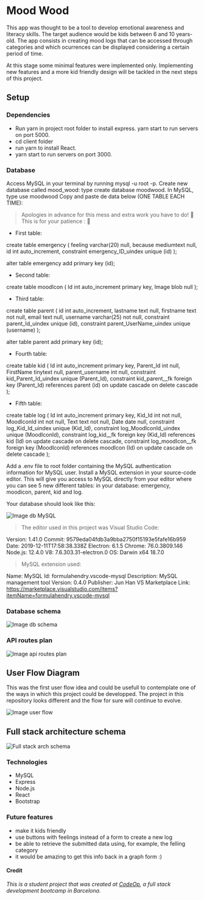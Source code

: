
# Mood Wood

This app was thought to be a tool to develop emotional awareness and literacy skills. The target audience would be kids between 6 and 10 years-old. The app consists in creating mood logs that can be accessed through categories and which ocurrences can be displayed considering a certain period of time.

At this stage some minimal features were implemented only. Implementing new features and a more kid friendly design will be tackled in the next steps of this project.

## Setup

### Dependencies

* Run yarn in project root folder to install express. yarn start to run servers on port 5000.
* cd client folder 
* run yarn to install React. 
* yarn start to run servers on port 3000.


### Database
Access MySQL in your terminal by running mysql -u root -p.
Create new database called mood_wood: type create database moodwood.
In MySQL, type use moodwood
Copy and paste de data below (ONE TABLE EACH TIME):
> Apologies in advance for this mess and extra work you have to do! :see_no_evil:
> This is for your patience : :bouquet:

* First table:

create table emergency
(
    feeling varchar(20) null,
    because mediumtext  null,
    id      int auto_increment,
    constraint emergency_ID_uindex
        unique (id)
);

alter table emergency
    add primary key (id);


* Second table:

create table moodIcon
(
    Id    int auto_increment
        primary key,
    Image blob null
);

* Third table:

create table parent
(
    id        int auto_increment,
    lastname  text        null,
    firstname text        not null,
    email     text        null,
    username  varchar(25) not null,
    constraint parent_Id_uindex
        unique (id),
    constraint parent_UserName_uindex
        unique (username)
);

alter table parent
    add primary key (id);


* Fourth table:

create table kid
(
    Id              int auto_increment
        primary key,
    Parent_Id       int      null,
    FirstName       tinytext null,
    parent_username int      null,
    constraint kid_Parent_Id_uindex
        unique (Parent_Id),
    constraint kid_parent__fk
        foreign key (Parent_Id) references parent (id)
            on update cascade on delete cascade
);

* Fifth table:

create table log
(
    Id         int auto_increment
        primary key,
    Kid_Id     int  not null,
    MoodIconId int  not null,
    Text       text not null,
    Date       date null,
    constraint log_Kid_Id_uindex
        unique (Kid_Id),
    constraint log_MoodIconId_uindex
        unique (MoodIconId),
    constraint log_kid__fk
        foreign key (Kid_Id) references kid (Id)
            on update cascade on delete cascade,
    constraint log_moodIcon__fk
        foreign key (MoodIconId) references moodIcon (Id)
            on update cascade on delete cascade
);

Add a .env file to root folder containing the MySQL authentication information for MySQL user.
Install a MySQL extension in your source-code editor.
This will give you access to MySQL directly from your editor where you can see 5 new different tables: in your database: emergency, moodicon, parent, kid and log. 

Your database should look like this:


![Image db MySQL](public/images/moodwood_db.png)

>The editor used in this project was Visual Studio Code:

Version: 1.41.0
Commit: 9579eda04fdb3a9bba2750f15193e5fafe16b959
Date: 2019-12-11T17:58:38.338Z
Electron: 6.1.5
Chrome: 76.0.3809.146
Node.js: 12.4.0
V8: 7.6.303.31-electron.0
OS: Darwin x64 18.7.0

>MySQL extension used:

Name: MySQL
Id: formulahendry.vscode-mysql
Description: MySQL management tool
Version: 0.4.0
Publisher: Jun Han
VS Marketplace Link: https://marketplace.visualstudio.com/items?itemName=formulahendry.vscode-mysql

### Database schema

![Image db schema](public/images/db_schema.png)

### API routes plan

![Image api routes plan](public/images/api_routes.png)
 

## User Flow Diagram

This was the first user flow idea and could be usefull to contemplate one of the ways in which this project could be developped. The project in this repository looks different and the flow for sure will continue to evolve. 

![Image user flow](public/images/userflowmw.png)

## Full stack architecture schema

![Full stack arch schema](public/images/arch.png)

### Technologies

* MySQL
* Express
* Node.js
* React
* Bootstrap

### Future features

* make it kids friendly
* use buttons with feelings instead of a form to create a new log
* be able to retrieve the submitted data using, for example, the felling category
* it would be amazing to get this info back in a graph form :)


#### Credit
_This is a student project that was created at [CodeOp](http://CodeOp.tech), a full stack development bootcamp in Barcelona._

